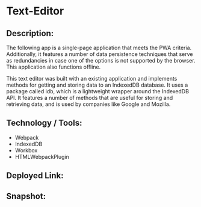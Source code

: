 # Text-Editor

## Description:

The following app is a single-page application that meets the PWA criteria. Additionally, it features a number of data persistence techniques that serve as redundancies in case one of the options is not supported by the browser. This application also functions offline.

This text editor was built with an existing application and implements methods for getting and storing data to an IndexedDB database. It uses a package called idb, which is a lightweight wrapper around the IndexedDB API. It features a number of methods that are useful for storing and retrieving data, and is used by companies like Google and Mozilla.


## Technology / Tools:

- Webpack
- IndexedDB
- Workbox
- HTMLWebpackPlugin


## Deployed Link:



## Snapshot:

